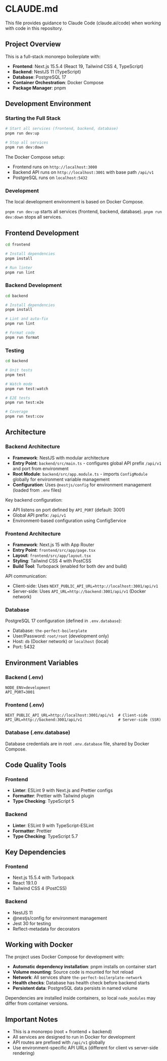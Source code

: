 # CLAUDE.md

This file provides guidance to Claude Code (claude.ai/code) when working with code in this repository.

## Project Overview

This is a full-stack monorepo boilerplate with:
- **Frontend**: Next.js 15.5.4 (React 19, Tailwind CSS 4, TypeScript)
- **Backend**: NestJS 11 (TypeScript)
- **Database**: PostgreSQL 17
- **Container Orchestration**: Docker Compose
- **Package Manager**: pnpm

## Development Environment

### Starting the Full Stack

```bash
# Start all services (frontend, backend, database)
pnpm run dev:up

# Stop all services
pnpm run dev:down
```

The Docker Compose setup:
- Frontend runs on `http://localhost:3000`
- Backend API runs on `http://localhost:3001` with base path `/api/v1`
- PostgreSQL runs on `localhost:5432`

### Development

The local development environment is based on Docker Compose.

`pnpm run dev:up` starts all services (frontend, backend, database).
`pnpm run dev:down` stops all services.

## Frontend Development
```bash
cd frontend

# Install dependencies
pnpm install

# Run linter
pnpm run lint
```

### Backend Development

```bash
cd backend

# Install dependencies
pnpm install

# Lint and auto-fix
pnpm run lint

# Format code
pnpm run format
```

### Testing

```bash
cd backend

# Unit tests
pnpm test

# Watch mode
pnpm run test:watch

# E2E tests
pnpm run test:e2e

# Coverage
pnpm run test:cov
```

## Architecture

### Backend Architecture

- **Framework**: NestJS with modular architecture
- **Entry Point**: `backend/src/main.ts` - configures global API prefix `/api/v1` and port from environment
- **Root Module**: `backend/src/app.module.ts` - imports `ConfigModule` globally for environment variable management
- **Configuration**: Uses `@nestjs/config` for environment management (loaded from `.env` files)

Key backend configuration:
- API listens on port defined by `API_PORT` (default: 3001)
- Global API prefix: `/api/v1`
- Environment-based configuration using ConfigService

### Frontend Architecture

- **Framework**: Next.js 15 with App Router
- **Entry Point**: `frontend/src/app/page.tsx`
- **Layout**: `frontend/src/app/layout.tsx`
- **Styling**: Tailwind CSS 4 with PostCSS
- **Build Tool**: Turbopack (enabled for both dev and build)

API communication:
- Client-side: Uses `NEXT_PUBLIC_API_URL=http://localhost:3001/api/v1`
- Server-side: Uses `API_URL=http://backend:3001/api/v1` (Docker network)

### Database

PostgreSQL 17 configuration (defined in `.env.database`):
- Database: `the-perfect-boilerplate`
- User/Password: `root/root` (development only)
- Host: `db` (Docker network) or `localhost` (local)
- Port: 5432

## Environment Variables

### Backend (.env)
```
NODE_ENV=development
API_PORT=3001
```

### Frontend (.env)
```
NEXT_PUBLIC_API_URL=http://localhost:3001/api/v1  # Client-side
API_URL=http://backend:3001/api/v1                # Server-side (SSR)
```

### Database (.env.database)
Database credentials are in root `.env.database` file, shared by Docker Compose.

## Code Quality Tools

### Frontend
- **Linter**: ESLint 9 with Next.js and Prettier configs
- **Formatter**: Prettier with Tailwind plugin
- **Type Checking**: TypeScript 5

### Backend
- **Linter**: ESLint 9 with TypeScript-ESLint
- **Formatter**: Prettier
- **Type Checking**: TypeScript 5.7

## Key Dependencies

### Frontend
- Next.js 15.5.4 with Turbopack
- React 19.1.0
- Tailwind CSS 4 (PostCSS)

### Backend
- NestJS 11
- @nestjs/config for environment management
- Jest 30 for testing
- Reflect-metadata for decorators

## Working with Docker

The project uses Docker Compose for development with:
- **Automatic dependency installation**: pnpm installs on container start
- **Volume mounting**: Source code is mounted for hot reload
- **Network**: All services share `the-perfect-boilerplate-network`
- **Health checks**: Database has health check before backend starts
- **Persistent data**: PostgreSQL data persists in named volume

Dependencies are installed inside containers, so local `node_modules` may differ from container versions.

## Important Notes

- This is a monorepo (root + frontend + backend)
- All services are designed to run in Docker for development
- API routes are prefixed with `/api/v1` globally
- Use environment-specific API URLs (different for client vs server-side rendering)
